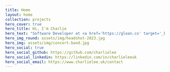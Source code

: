 ```yaml
---
title: Home
layout: home
collection: projects
hero_cover: true
hero_title: Hi, I'm Charlie
hero_text: "Software Developer at <a href='https://glean.co' target='_blank'>Glean</a><br>Computer Science Graduate<br>Clarinet & Saxophone Enthusiast"
hero_img_round: assets/img/headshot-2023.jpg
hero_img: assets/img/concert-band.jpg
hero_social: true
hero_social_github: https://github.com/charlielee
hero_social_linkedin: https://linkedin.com/in/charlieleeuk
hero_social_email: https://www.charlielee.uk/contact
---
```

